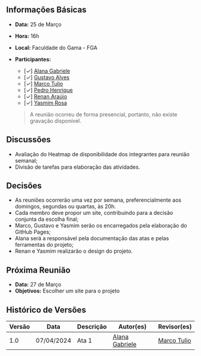 ## Informações Básicas

- **Data:** 25 de Março
- **Hora:** 16h
- **Local:** Faculdade do Gama - FGA
- **Participantes:**

  - [✓] [Alana Gabriele](https://github.com/alanagabriele)
  - [✓] [Gustavo Alves](https://github.com/gustaallves)
  - [✓] [Marco Tulio](https://github.com/MarcoTulioSoares)
  - [✓] [Pedro Henrique](https://github.com/PedroHenrique061)
  - [✓] [Renan Araújo](https://github.com/renantfm4)
  - [✓] [Yasmim Rosa](https://github.com/yaskisoba)

  > A reunião ocorreu de forma presencial, portanto, não existe gravação disponível.

## Discussões

- Avaliação do Heatmap de disponibilidade dos integrantes para reunião semanal;
- Divisão de tarefas para elaboração das atividades.

## Decisões

- As reuniões ocorrerão uma vez por semana, preferencialmente aos domingos, segundas ou quartas, às 20h.
- Cada membro deve propor um site, contribuindo para a decisão conjunta da escolha final;
- Marco, Gustavo e Yasmim serão os encarregados pela elaboração do GitHub Pages;
- Alana será a responsável pela documentação das atas e pelas ferramentas do projeto;
- Renan e Yasmim realizarão o design do projeto.

## Próxima Reunião

- **Data:** 27 de Março
- **Objetivos:** Escolher um site para o projeto

## Histórico de Versões

| Versão |    Data    | Descrição                     | Autor(es)                                          | Revisor(es) |
| ------ | :--------: | ----------------------------- | -------------------------------------------------- | ----------- |
| 1.0    | 07/04/2024 | Ata 1 | [Alana Gabriele](https://github.com/alanagabriele) | [Marco Tulio](https://github.com/MarcoTulioSoares)             |
